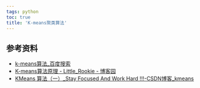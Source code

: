 ```yaml
---
tags: python
toc: true
title: 'K-means聚类算法'
---
```


## 参考资料
- [k-means算法_百度搜索](https://www.baidu.com/s?wd=k-means%E7%AE%97%E6%B3%95&f=12&rsp=0&oq=K-mean%E7%AE%97%E6%B3%95&ie=utf-8&usm=1&rsv_pq=962b6b120000923a&rsv_t=f7eeYuosToUYKHAOKNgPo5ROs2zwAP%2BO5JWkRofFWKE%2FowKnEhBdpOl9pzw&rqlang=cn)
- [K-means算法原理 - Little_Rookie - 博客园](https://www.cnblogs.com/nxld/p/6376496.html)
- [KMeans 算法（一）_Stay Focused And Work Hard !!!-CSDN博客_kmeans](https://blog.csdn.net/u013850277/article/details/88411966)
